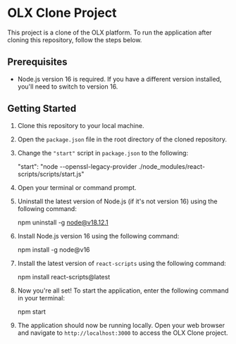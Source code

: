 
# OLX Clone Project

This project is a clone of the OLX platform. To run the application after cloning this repository, follow the steps below.

## Prerequisites

- Node.js version 16 is required. If you have a different version installed, you'll need to switch to version 16.

## Getting Started

1. Clone this repository to your local machine.

2. Open the `package.json` file in the root directory of the cloned repository.

3. Change the `"start"` script in `package.json` to the following:

    
    "start": "node --openssl-legacy-provider ./node_modules/react-scripts/scripts/start.js"
    

4. Open your terminal or command prompt.

5. Uninstall the latest version of Node.js (if it's not version 16) using the following command:

    npm uninstall -g node@v18.12.1
    

6. Install Node.js version 16 using the following command:

    
    npm install -g node@v16
    

7. Install the latest version of `react-scripts` using the following command:

    
    npm install react-scripts@latest
    

8. Now you're all set! To start the application, enter the following command in your terminal:

    
    npm start
    

9. The application should now be running locally. Open your web browser and navigate to `http://localhost:3000` to access the OLX Clone project.


